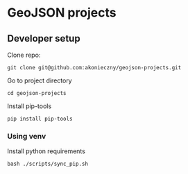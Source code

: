 # GeoJSON projects

## Developer setup
Clone repo:
```shell
git clone git@github.com:akonieczny/geojson-projects.git
```

Go to project directory
```shell
cd geojson-projects
```

Install pip-tools
```shell
pip install pip-tools
```

### Using venv
Install python requirements
```shell
bash ./scripts/sync_pip.sh
```
